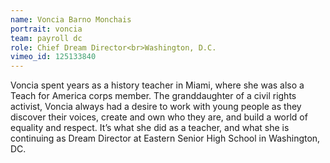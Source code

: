 ```yaml
---
name: Voncia Barno Monchais
portrait: voncia
team: payroll dc
role: Chief Dream Director<br>Washington, D.C.
vimeo_id: 125133840
---
```


Voncia spent years as a history teacher in Miami, where she was also a Teach for America corps member. The granddaughter of a civil rights activist, Voncia always had a desire to work with young people as they discover their voices, create and own who they are, and build a world of equality and respect. It’s what she did as a teacher, and what she is continuing as Dream Director at Eastern Senior High School in Washington, DC.